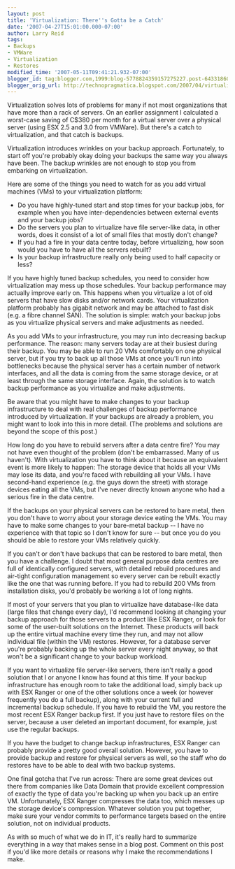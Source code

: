 ```yaml
---
layout: post
title: 'Virtualization: There''s Gotta be a Catch'
date: '2007-04-27T15:01:00.000-07:00'
author: Larry Reid
tags:
- Backups
- VMWare
- Virtualization
- Restores
modified_time: '2007-05-11T09:41:21.932-07:00'
blogger_id: tag:blogger.com,1999:blog-5778824359157275227.post-6433186037364300910
blogger_orig_url: http://technopragmatica.blogspot.com/2007/04/virtualization-theres-gotta-be-catch.html
---
```


<span class="blsp-spelling-error"
id="SPELLING_ERROR_0">Virtualization</span> solves lots of problems for
many if not most organizations that have more than a rack of servers. On
an earlier assignment I calculated a worst-case saving of C$380 per
month for a virtual server over a physical server (using <span
class="blsp-spelling-error" id="SPELLING_ERROR_1">ESX</span> 2.5 and 3.0
from <span class="blsp-spelling-error"
id="SPELLING_ERROR_2">VMWare</span>). But there's a catch to <span
class="blsp-spelling-error" id="SPELLING_ERROR_3">virtualization</span>,
and that catch is backups.  
  
<span class="blsp-spelling-error"
id="SPELLING_ERROR_4">Virtualization</span> introduces wrinkles on your
backup approach. Fortunately, to start off you're probably okay doing
your backups the same way you always have been. The backup wrinkles are
not enough to stop you from embarking on <span
class="blsp-spelling-error" id="SPELLING_ERROR_5">virtualization</span>.

  
Here are some of the things you need to watch for as you add virtual
machines (<span class="blsp-spelling-error"
id="SPELLING_ERROR_6">VMs</span>) to your <span
class="blsp-spelling-error" id="SPELLING_ERROR_7">virtualization</span>
platform:  
<ul><li>Do you have highly-tuned start and stop times for your backup
jobs, for example when you have inter-dependencies between external
events and your backup jobs? </li><li>Do the servers you plan to <span
class="blsp-spelling-error" id="SPELLING_ERROR_8">virtualize</span> have
file server-like data, in other words, does it consist of a lot of small
files that mostly don't change?  
</li><li>If you had a fire in your data centre today, before <span
class="blsp-spelling-error" id="SPELLING_ERROR_9">virtualizing</span>,
how soon would you have to have all the servers rebuilt?</li><li>Is your
backup infrastructure really only being used to half capacity or
less?</li></ul>If you have highly tuned backup schedules, you need to
consider how <span class="blsp-spelling-error"
id="SPELLING_ERROR_10">virtualization</span> may mess up those
schedules. Your backup performance may actually improve early on. This
happens when you <span class="blsp-spelling-error"
id="SPELLING_ERROR_11">virtualize</span> a lot of old servers that have
slow disks and/or network cards. Your <span class="blsp-spelling-error"
id="SPELLING_ERROR_12">virtualization</span> platform probably has <span
class="blsp-spelling-error" id="SPELLING_ERROR_13">gigabit</span>
network and may be attached to fast disk (e.g. a fibre channel SAN). The
solution is simple: watch your backup jobs as you <span
class="blsp-spelling-error" id="SPELLING_ERROR_14">virtualize</span>
physical servers and make adjustments as needed.  
  
As you add <span class="blsp-spelling-error"
id="SPELLING_ERROR_15">VMs</span> to your infrastructure, you may run
into decreasing backup performance. The reason: many servers today are
at their busiest during their backup. You may be able to run 20 <span
class="blsp-spelling-error" id="SPELLING_ERROR_16">VMs</span>
comfortably on one physical server, but if you try to back up all those
<span class="blsp-spelling-error" id="SPELLING_ERROR_17">VMs</span> at
once you'll run into bottlenecks because the physical server has a
certain number of network interfaces, and all the data is coming from
the same storage device, or at least through the same storage interface.
Again, the solution is to watch backup performance as you <span
class="blsp-spelling-error" id="SPELLING_ERROR_18">virtualize</span> and
make adjustments.  
  
Be aware that you might have to make changes to your backup
infrastructure to deal with real challenges of backup performance
introduced by <span class="blsp-spelling-error"
id="SPELLING_ERROR_19">virtualization</span>. If your backups are
already a problem, you might want to look into this in more detail. (The
problems and solutions are beyond the scope of this post.)  
  
How long do you have to rebuild servers after a data centre fire? You
may not have even thought of the problem (don't be embarrassed. Many of
us haven't). With <span class="blsp-spelling-error"
id="SPELLING_ERROR_20">virtualization</span> you have to think about it
because an equivalent event is more likely to happen: The storage device
that holds all your <span class="blsp-spelling-error"
id="SPELLING_ERROR_21">VMs</span> may lose its data, and you're faced
with rebuilding all your <span class="blsp-spelling-error"
id="SPELLING_ERROR_22">VMs</span>. I have second-hand experience (e.g.
the guys down the street) with storage devices eating all the <span
class="blsp-spelling-error" id="SPELLING_ERROR_23">VMs</span>, but I've
never directly known anyone who had a serious fire in the data centre.  
  
If the backups on your physical servers can be restored to bare metal,
then you don't have to worry about your storage device eating the <span
class="blsp-spelling-error" id="SPELLING_ERROR_24">VMs</span>. You may
have to make some changes to your bare-metal backup -- I have no
experience with that topic so I don't know for sure -- but once you do
you should be able to restore your <span class="blsp-spelling-error"
id="SPELLING_ERROR_25">VMs</span> relatively quickly.  
  
If you can't or don't have backups that can be restored to bare metal,
then you have a challenge. I doubt that most general purpose data
centres are full of identically configured servers, with detailed
rebuild procedures and air-tight configuration management so every
server can be rebuilt exactly like the one that was running before. If
you had to rebuild 200 <span class="blsp-spelling-error"
id="SPELLING_ERROR_26">VMs</span> from installation disks, you'd
probably be working a lot of long nights.  
  
If most of your servers that you plan to <span
class="blsp-spelling-error" id="SPELLING_ERROR_27">virtualize</span>
have database-like data (large files that change every day), I'd
recommend looking at changing your backup approach for those servers to
a product like <span class="blsp-spelling-error"
id="SPELLING_ERROR_28">ESX</span> Ranger, or look for some of the
user-built solutions on the Internet. These products will back up the
entire virtual machine every time they run, and may not allow individual
file (within the <span class="blsp-spelling-error"
id="SPELLING_ERROR_29">VM</span>) restores. However, for a database
server you're probably backing up the whole server every night anyway,
so that won't be a significant change to your backup workload.  
  
If you want to <span class="blsp-spelling-error"
id="SPELLING_ERROR_30">virtualize</span> file server-like servers, there
isn't really a good solution that I or anyone I know has found at this
time. If your backup infrastructure has enough room to take the
additional load, simply back up with <span class="blsp-spelling-error"
id="SPELLING_ERROR_31">ESX</span> Ranger or one of the other solutions
once a week (or however frequently you do a full backup), along with
your current full and incremental backup schedule. If you have to
rebuild the <span class="blsp-spelling-error"
id="SPELLING_ERROR_32">VM</span>, you restore the most recent <span
class="blsp-spelling-error" id="SPELLING_ERROR_33">ESX</span> Ranger
backup first. If you just have to restore files on the server, because a
user deleted an important document, for example, just use the regular
backups.  
  
If you have the budget to change backup infrastructures, <span
class="blsp-spelling-error" id="SPELLING_ERROR_34">ESX</span> Ranger can
probably provide a pretty good overall solution. However, you have to
provide backup and restore for physical servers as well, so the staff
who do restores have to be able to deal with two backup systems.  
  
One final gotcha that I've run across: There are some great devices out
there from companies like Data Domain that provide excellent compression
of exactly the type of data you're backing up when you back up an entire
<span class="blsp-spelling-error" id="SPELLING_ERROR_35">VM</span>.
Unfortunately, <span class="blsp-spelling-error"
id="SPELLING_ERROR_36">ESX</span> Ranger compresses the data too, which
messes up the storage device's compression. Whatever solution you put
together, make sure your vendor commits to performance targets based on
the entire solution, not on individual products.  
  
As with so much of what we do in IT, it's really hard to summarize
everything in a way that makes sense in a blog post. Comment on this
post if you'd like more details or reasons why I make the
recommendations I make.

